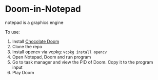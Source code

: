 # Doom-in-Notepad
 notepad is a graphics engine


To use:
1. Install [Chocolate Doom](https://www.chocolate-doom.org/wiki/index.php/Downloads)
2. Clone the repo
3. Install opencv via vcpkg: `vcpkg install opencv`
4. Open Notepad, Doom and run program
5. Go to task manager and view the PID of Doom. Copy it to the program input
6. Play Doom
